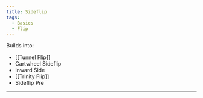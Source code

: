 ```yaml
---
title: Sideflip
tags:
  - Basics
  - Flip
---
```


Builds into:
* [[Tunnel Flip]]
* Cartwheel Sideflip
* Inward Side
* [[Trinity Flip]]
* Sideflip Pre


---